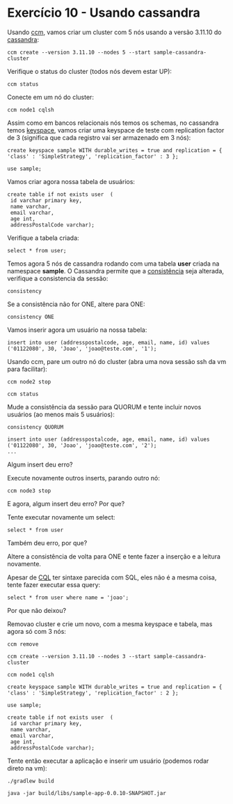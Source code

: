 # Exercício 10 - Usando cassandra

Usando [ccm](https://www.datastax.com/blog/ccm-development-tool-creating-local-cassandra-clusters), vamos criar um cluster com 5 nós usando a versão 3.11.10 do [cassandra](https://cassandra.apache.org/):

```
ccm create --version 3.11.10 --nodes 5 --start sample-cassandra-cluster
```

Verifique o status do cluster (todos nós devem estar UP):

```
ccm status
```

Conecte em um nó do cluster:

```
ccm node1 cqlsh
```

Assim como em bancos relacionais nós temos os schemas, no cassandra temos [keyspace](https://docs.datastax.com/en/cql-oss/3.x/cql/cql_reference/cqlCreateKeyspace.html), vamos criar uma keyspace de teste com replication factor de 3 (significa que cada registro vai ser armazenado em 3 nós):

```
create keyspace sample WITH durable_writes = true and replication = { 'class' : 'SimpleStrategy', 'replication_factor' : 3 };

use sample;
```

Vamos criar agora nossa tabela de usuários:

```
create table if not exists user  (
 id varchar primary key,
 name varchar,
 email varchar,
 age int,
 addressPostalCode varchar);
```

Verifique a tabela criada:

```
select * from user;
```

Temos agora 5 nós de cassandra rodando com uma tabela **user** criada na namespace **sample**. O Cassandra permite que a [consistência](https://docs.datastax.com/en/cassandra-oss/3.0/cassandra/dml/dmlConfigConsistency.html) seja alterada, verifique a consistencia da sessão:

```
consistency
```

Se a consistência não for ONE, altere para ONE:

```
consistency ONE
```

Vamos inserir agora um usuário na nossa tabela:

```
insert into user (addresspostalcode, age, email, name, id) values ('01122080', 30, 'Joao', 'joao@teste.com', '1');
```

Usando ccm, pare um outro nó do cluster (abra uma nova sessão ssh da vm para facilitar):

```
ccm node2 stop

ccm status
```

Mude a consistência da sessão para QUORUM e tente incluir novos usuários (ao menos mais 5 usuários):

```
consistency QUORUM

insert into user (addresspostalcode, age, email, name, id) values ('01122080', 30, 'Joao', 'joao@teste.com', '2');
...
```

Algum insert deu erro? 

Execute novamente outros inserts, parando outro nó:

```
ccm node3 stop
```

E agora, algum insert deu erro? Por que?

Tente executar novamente um select: 

```
select * from user
```

Também deu erro, por que?

Altere a consistência de volta para ONE e tente fazer a inserção e a leitura novamente.

Apesar de [CQL](https://cassandra.apache.org/doc/latest/cql/) ter sintaxe parecida com SQL, eles não é a mesma coisa, tente fazer executar essa query:

```
select * from user where name = 'joao';
```

Por que não deixou?

Removao cluster e crie um novo, com a mesma keyspace e tabela, mas agora só com 3 nós:

```
ccm remove

ccm create --version 3.11.10 --nodes 3 --start sample-cassandra-cluster

ccm node1 cqlsh

create keyspace sample WITH durable_writes = true and replication = { 'class' : 'SimpleStrategy', 'replication_factor' : 2 };

use sample;

create table if not exists user  (
 id varchar primary key,
 name varchar,
 email varchar,
 age int,
 addressPostalCode varchar);
```

Tente então executar a aplicação e inserir um usuário (podemos rodar direto na vm):

```
./gradlew build

java -jar build/libs/sample-app-0.0.10-SNAPSHOT.jar
```